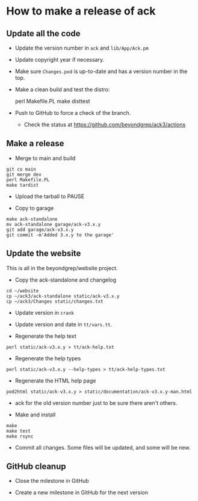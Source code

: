 # How to make a release of ack

## Update all the code

* Update the version number in `ack` and `lib/App/Ack.pm`

* Update copyright year if necessary.

* Make sure `Changes.pod` is up-to-date and has a version number in the top.

* Make a clean build and test the distro:

    perl Makefile.PL
    make disttest

* Push to GitHub to force a check of the branch.
    * Check the status at https://github.com/beyondgrep/ack3/actions

## Make a release

* Merge to main and build

```
git co main
git merge dev
perl Makefile.PL
make tardist
```

* Upload the tarball to PAUSE

* Copy to garage

```
make ack-standalone
mv ack-standalone garage/ack-v3.x.y
git add garage/ack-v3.x.y
git commit -m'Added 3.x.y to the garage'
```

## Update the website

This is all in the beyondgrep/website project.

* Copy the ack-standalone and changelog

```
cd ~/website
cp ~/ack3/ack-standalone static/ack-v3.x.y
cp ~/ack3/Changes static/changes.txt
```

* Update version in `crank`

* Update version and date in `tt/vars.tt`.

* Regenerate the help text

```
perl static/ack-v3.x.y > tt/ack-help.txt
```

* Regenerate the help types

```
perl static/ack-v3.x.y --help-types > tt/ack-help-types.txt
```

* Regenerate the HTML help page

```
pod2html static/ack-v3.x.y > static/documentation/ack-v3.x.y-man.html
```

* ack for the old version number just to be sure there aren't others.

* Make and install

```
make
make test
make rsync
```

* Commit all changes. Some files will be updated, and some will be new.


## GitHub cleanup

* Close the milestone in GitHub

* Create a new milestone in GitHub for the next version
